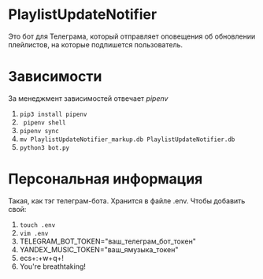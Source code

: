 # PlaylistUpdateNotifier
Это бот для Телеграма, который отправляет оповещения об обновлении плейлистов, на которые подпишется пользователь.

# Зависимости
За менеджмент зависимостей отвечает _pipenv_
1) ```pip3 install pipenv```
2) ``` pipenv shell```
3) ```pipenv sync```
4) ```mv PlaylistUpdateNotifier_markup.db PlaylistUpdateNotifier.db```
5) ```python3 bot.py```

# Персональная информация
Такая, как тэг телеграм-бота. Хранится в файле .env. Чтобы добавить свой:
1) ```touch .env```
2) ```vim .env``` 
3) TELEGRAM_BOT_TOKEN="ваш_телеграм_бот_токен"
4) YANDEX_MUSIC_TOKEN="ваш_ямузыка_токен"
5) ecs+:+w+q+!
6) You're breathtaking!
